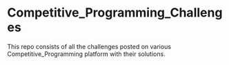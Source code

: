 # Competitive_Programming_Challenges
This repo consists of all the challenges posted on various Competitive_Programming platform with their solutions.
